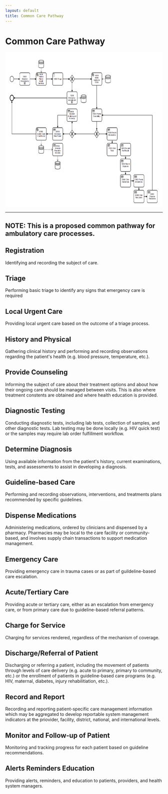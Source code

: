 ```yaml
---
layout: default
title: Common Care Pathway
---
```

# Common Care Pathway

<div>
  <img src="assets/images/common-pathway.png" alt="Common Care Pathway" height="494" width="766"/>
</div>

<!--
Diagram evokes more encounter-based care, doesn't communicate that it potentially applies to more distributed care

Potentially simplify even more:
  Diagnosis/Therapy/Procedure/Identity
-->

---
NOTE: This is a proposed common pathway for ambulatory care processes.
---

## Registration

Identifying and recording the subject of care.

## Triage

Performing basic triage to identify any signs that emergency care is required

## Local Urgent Care

Providing local urgent care based on the outcome of a triage process.

## History and Physical

Gathering clinical history and performing and recording observations regarding the patient's health (e.g. blood pressure, temperature, etc.).

## Provide Counseling

Informing the subject of care about their treatment options and about how their ongoing care should be managed between visits. This is also where treatment constents are obtained and where health education is provided.

## Diagnostic Testing

Conducting diagnostic tests, including lab tests, collection of samples, and other diagnostic tests. Lab testing may be done locally (e.g. HIV quick test) or the samples may require lab order fulfillment workflow.

## Determine Diagnosis

Using available information from the patient's history, current examinations, tests, and assessments to assist in developing a diagnosis.

## Guideline-based Care

Performing and recording observations, interventions, and treatments plans recommended by specific guidelines.

## Dispense Medications

Administering medications, ordered by clinicians and dispensed by a pharmacy. Pharmacies may be local to the care facility or community-based, and involves supply chain transactions to support medication management.

## Emergency Care

Providing emergency care in trauma cases or as part of guildeline-based care escalation.

## Acute/Tertiary Care

Providing acute or tertiary care, either as an escalation from emergency care, or from primary care due to guideline-based referral patterns.

## Charge for Service

Charging for services rendered, regardless of the mechanism of coverage.

## Discharge/Referral of Patient

Discharging or referring a patient, including the movement of patients through levels of care delivery (e.g. acute to primary, primary to community, etc.) or the enrollment of patients in guideline-based care programs (e.g. HIV, maternal, diabetes, injury rehabilitiation, etc.).

## Record and Report

Recording and reporting patient-specific care management information which may be aggregated to develop reportable system management indicators at the priovider, facility, district, national, and international levels.

## Monitor and Follow-up of Patient

Monitoring and tracking progress for each patient based on guideline recommendations.

## Alerts Reminders Education

Providing alerts, reminders, and education to patients, providers, and health system managers.
